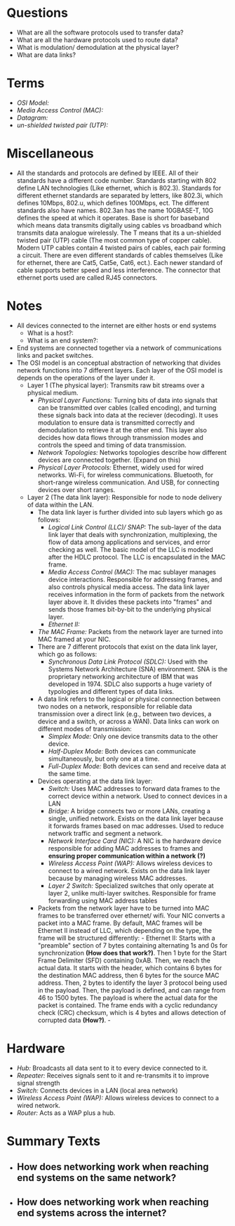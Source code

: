 # Questions
- What are all the software protocols used to transfer data?
- What are all the hardware protocols used to route data?
- What is modulation/ demodulation at the physical layer?
- What are data links?
# Terms
- *OSI Model:* 
- *Media Access Control (MAC):*
- *Datagram:*
- *un-shielded twisted pair (UTP):*
# Miscellaneous
- All the standards and protocols are defined by IEEE. All of their standards have a different code number. Standards starting with 802 define LAN technologies (Like ethernet, which is 802.3). Standards for different ethernet standards are separated by letters, like 802.3i, which defines 10Mbps, 802.u, which defines 100Mbps, ect. The different standards also have names. 802.3an has the name 10GBASE-T, 10G defines the speed at which it operates. Base is short for baseband which means data transmits digitally using cables vs broadband which transmits data analogue wirelessly. The T means that its a un-shielded twisted pair (UTP) cable (The most common type of copper cable). Modern UTP cables contain 4 twisted pairs of cables, each pair forming a circuit. There are even different standards of cables themselves (Like for ethernet, there are Cat5, Cat5e, Cat6, ect.). Each newer standard of cable supports better speed and less interference. The connector that ethernet ports used are called RJ45 connectors.
# Notes
- All devices connected to the internet are either hosts or end systems
	- What is a host?:
	- What is an end system?:
- End systems are connected together via a network of communications links and packet switches.
- The OSI model is an conceptual abstraction of networking that divides network functions into 7 different layers. Each layer of the OSI model is depends on the operations of the layer under it.
	- Layer 1 (The physical layer): Transmits raw bit streams over a physical medium.
		- *Physical Layer Functions:* Turning bits of data into signals that can be transmitted over cables (called encoding), and turning these signals back into data at the reciever (decoding). It uses modulation to ensure data is transmitted correctly and demodulation to retrieve it at the other end. This layer also decides how data flows through transmission modes and controls the speed and timing of data transmission.
		- *Network Topologies:* Networks topologies describe how different devices are connected together. (Expand on this)
		- *Physical Layer Protocols:* Ethernet, widely used for wired networks. Wi-Fi, for wireless communications. Bluetooth, for short-range wireless communication. And USB, for connecting devices over short ranges.
	- Layer 2 (The data link layer): Responsible for node to node delivery of data within the LAN. 
		- The data link layer is further divided into sub layers which go as follows:
			- *Logical Link Control (LLC)/ SNAP:* The sub-layer of the data link layer that deals with synchronization, multiplexing, the flow of data among applications and services, and error checking as well. The basic model of the LLC is modeled after the HDLC protocol. The LLC is encapsulated in the MAC frame.
			- *Media Access Control (MAC):* The mac sublayer manages device interactions. Responsible for addressing frames, and also controls physical media access. The data link layer receives information in the form of packets from the network layer above it. It divides these packets into "frames" and sends those frames bit-by-bit to the underlying physical layer.
			- *Ethernet II:* 
		- *The MAC Frame:* Packets from the network layer are turned into MAC framed at your NIC.
		- There are 7 different protocols that exist on the data link layer, which go as follows:
			- *Synchronous Data Link Protocol (SDLC):* Used with the Systems Network Architecture (SNA) environment. SNA is the proprietary networking architecture of IBM that was developed in 1974. SDLC also supports a huge variety of typologies and different types of data links.
		- A data link refers to the logical or physical connection between two nodes on a network, responsible for reliable data transmission over a direct link (e.g., between two devices, a device and a switch, or across a WAN). Data links can work on different modes of transmission:
			- *Simplex Mode:* Only one device transmits data to the other device.
			- *Half-Duplex Mode:* Both devices can communicate simultaneously, but only one at a time.
			- *Full-Duplex Mode:* Both devices can send and receive data at the same time.
		- Devices operating at the data link layer:
			- *Switch:* Uses MAC addresses to forward data frames to the correct device within a network. Used to connect devices in a LAN
			- *Bridge:* A bridge connects two or more LANs, creating a single, unified network. Exists on the data link layer because it forwards frames based on mac addresses. Used to reduce network traffic and segment a network.
			- *Network Interface Card (NIC):* A NIC is the hardware device responsible for adding MAC addresses to frames and **ensuring proper communication within a network (?)**
			- *Wireless Access Point (WAP):* Allows wireless devices to connect to a wired network. Exists on the data link layer because by managing wireless MAC addresses.
			- *Layer 2 Switch:* Specialized switches that only operate at layer 2, unlike multi-layer switches. Responsible for frame forwarding using MAC address tables
		- Packets from the network layer have to be turned into MAC frames to be transferred over ethernet/ wifi. Your NIC converts a packet into a MAC frame. By default, MAC frames will be Ethernet II instead of LLC, which depending on the type, the frame will be structured differently:
				- Ethernet II: Starts with a "preamble" section of 7 bytes containing alternating 1s and 0s for synchronization **(How does that work?)**. Then 1 byte for the Start Frame Delimiter (SFD) containing 0xAB. Then, we reach the actual data. It starts with the header, which contains 6 bytes for the destination MAC address, then 6 bytes for the source MAC address. Then, 2 bytes to identify the layer 3 protocol being used in the payload. Then, the payload is defined, and can range from 46 to 1500 bytes. The payload is where the actual data for the packet is contained. The frame ends with a cyclic redundancy check (CRC) checksum, which is 4 bytes and allows detection of corrupted data **(How?)**.
				- 
# Hardware
- *Hub:* Broadcasts all data sent to it to every device connected to it.
- *Repeater:* Receives signals sent to it and re-transmits it to improve signal strength
- *Switch:* Connects devices in a LAN (local area network)
- *Wireless Access Point (WAP):* Allows wireless devices to connect to a wired network.
- *Router:* Acts as a WAP plus a hub.
# Summary Texts
- How does networking work when reaching end systems on the same network?
	- 
- How does networking work when reaching end systems across the internet?
	- 